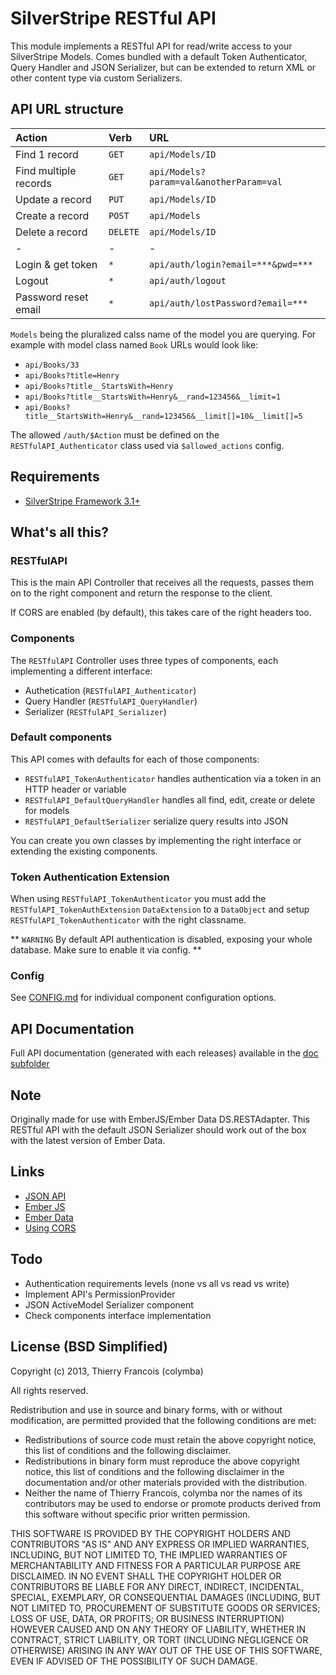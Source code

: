 # SilverStripe RESTful API

This module implements a RESTful API for read/write access to your SilverStripe Models. Comes bundled with a default Token Authenticator, Query Handler and JSON Serializer, but can be extended to return XML or other content type via custom Serializers.

## API URL structure

| Action                | Verb      | URL                                     |
| :-------------------- | :-------- | :-------------------------------------- |
| Find 1 record         | `GET`     | `api/Models/ID`                         |
| Find multiple records | `GET`     | `api/Models?param=val&anotherParam=val` |
| Update a record       | `PUT`     | `api/Models/ID`                         |
| Create a record       | `POST`    | `api/Models`                            |
| Delete a record       | `DELETE`  | `api/Models/ID`                         |
| -                     | -         | -                                       |
| Login & get token     | `*`       | `api/auth/login?email=***&pwd=***`      |
| Logout                | `*`       | `api/auth/logout`                       |
| Password reset email  | `*`       | `api/auth/lostPassword?email=***`       |

`Models` being the pluralized calss name of the model you are querying. For example with model class named `Book` URLs would look like:
* `api/Books/33`
* `api/Books?title=Henry`
* `api/Books?title__StartsWith=Henry`
* `api/Books?title__StartsWith=Henry&__rand=123456&__limit=1`
* `api/Books?title__StartsWith=Henry&__rand=123456&__limit[]=10&__limit[]=5`

The allowed `/auth/$Action` must be defined on the `RESTfulAPI_Authenticator` class used via `$allowed_actions` config.

## Requirements
* [SilverStripe Framework 3.1+](https://github.com/silverstripe/silverstripe-framework)

## What's all this?
### RESTfulAPI
This is the main API Controller that receives all the requests, passes them on to the right component and return the response to the client.

If CORS are enabled (by default), this takes care of the right headers too.

### Components
The `RESTfulAPI` Controller uses three types of components, each implementing a different interface:
* Authetication (`RESTfulAPI_Authenticator`)
* Query Handler (`RESTfulAPI_QueryHandler`)
* Serializer (`RESTfulAPI_Serializer`)

### Default components
This API comes with defaults for each of those components:
* `RESTfulAPI_TokenAuthenticator` handles authentication via a token in an HTTP header or variable
* `RESTfulAPI_DefaultQueryHandler` handles all find, edit, create or delete for models
* `RESTfulAPI_DefaultSerializer` serialize query results into JSON

You can create you own classes by implementing the right interface or extending the existing components.

### Token Authentication Extension
When using `RESTfulAPI_TokenAuthenticator` you must add the `RESTfulAPI_TokenAuthExtension` `DataExtension` to a `DataObject` and setup `RESTfulAPI_TokenAuthenticator` with the right classname.

** `WARNING` By default API authentication is disabled, exposing your whole database. Make sure to enable it via config. **

### Config

See [CONFIG.md](CONFIG.md) for individual component configuration options.

## API Documentation
Full API documentation (generated with each releases) available in the [doc subfolder](https://github.com/colymba/silverstripe-restfulapi/tree/master/doc)

## Note
Originally made for use with EmberJS/Ember Data DS.RESTAdapter. This RESTful API with the default JSON Serializer should work out of the box with the latest version of Ember Data.

## Links
* [JSON API](http://jsonapi.org)
* [Ember JS](https://github.com/emberjs/ember.js)
* [Ember Data](https://github.com/emberjs/data)
* [Using CORS](http://www.html5rocks.com/en/tutorials/cors/)

## Todo
* Authentication requirements levels (none vs all vs read vs write)
* Implement API's PermissionProvider
* JSON ActiveModel Serializer component
* Check components interface implementation 

## License (BSD Simplified)

Copyright (c) 2013, Thierry Francois (colymba)

All rights reserved.

Redistribution and use in source and binary forms, with or without modification, are permitted provided that the following conditions are met:

 * Redistributions of source code must retain the above copyright notice, this list of conditions and the following disclaimer.
 * Redistributions in binary form must reproduce the above copyright notice, this list of conditions and the following disclaimer in the documentation and/or other materials provided with the distribution.
 * Neither the name of Thierry Francois, colymba nor the names of its contributors may be used to endorse or promote products derived from this software without specific prior written permission.
 
THIS SOFTWARE IS PROVIDED BY THE COPYRIGHT HOLDERS AND CONTRIBUTORS "AS IS" AND ANY EXPRESS OR IMPLIED WARRANTIES, INCLUDING, BUT NOT LIMITED TO, THE IMPLIED WARRANTIES OF MERCHANTABILITY AND FITNESS FOR A PARTICULAR PURPOSE ARE DISCLAIMED. IN NO EVENT SHALL THE COPYRIGHT HOLDER OR CONTRIBUTORS BE LIABLE FOR ANY DIRECT, INDIRECT, INCIDENTAL, SPECIAL, EXEMPLARY, OR CONSEQUENTIAL DAMAGES (INCLUDING, BUT NOT LIMITED TO, PROCUREMENT OF SUBSTITUTE GOODS OR SERVICES; LOSS OF USE, DATA, OR PROFITS; OR BUSINESS INTERRUPTION) HOWEVER CAUSED AND ON ANY THEORY OF LIABILITY, WHETHER IN CONTRACT, STRICT LIABILITY, OR TORT (INCLUDING NEGLIGENCE OR OTHERWISE) ARISING IN ANY WAY OUT OF THE USE OF THIS SOFTWARE, EVEN IF ADVISED OF THE POSSIBILITY OF SUCH DAMAGE.
